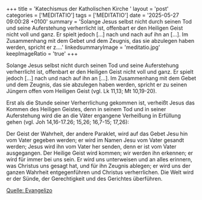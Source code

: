 +++
title = 'Katechismus der Katholischen Kirche '
layout = 'post'
categories = ['MEDITATIO']
tags = ['MEDITATIO']
date = '2025-05-27 09:00:28 +0100'
summary = 'Solange Jesus selbst nicht durch seinen Tod und seine Auferstehung verherrlicht ist, offenbart er den Heiligen Geist nicht voll und ganz. Er spielt jedoch […] nach und nach auf ihn an […]. Im Zusammenhang mit dem Gebet und dem Zeugnis, das sie abzulegen haben werden, spricht er z....'
linkedsummaryImage = 'meditatio.jpg'
keepImageRatio = 'true'
+++
 
Solange Jesus selbst nicht durch seinen Tod und seine Auferstehung verherrlicht ist, offenbart er den Heiligen Geist nicht voll und ganz. Er spielt jedoch […] nach und nach auf ihn an […]. Im Zusammenhang mit dem Gebet und dem Zeugnis, das sie abzulegen haben werden, spricht er zu seinen Jüngern offen vom Heiligen Geist (vgl.<!--more--> Lk 11,13; Mt 10,19-20).
 
Erst als die Stunde seiner Verherrlichung gekommen ist, verheißt Jesus das Kommen des Heiligen Geistes, denn in seinem Tod und in seiner Auferstehung wird die an die Väter ergangene Verheißung in Erfüllung gehen (vgl. Joh 14,16-17.26; 15,26; 16,7-15; 17,26):
 
Der Geist der Wahrheit, der andere Paraklet, wird auf das Gebet Jesu hin vom Vater gegeben werden; er wird im Namen Jesu vom Vater gesandt werden; Jesus wird ihn vom Vater her senden, denn er ist vom Vater ausgegangen. Der Heilige Geist wird kommen; wir werden ihn erkennen; er wird für immer bei uns sein. Er wird uns unterweisen und an alles erinnern, was Christus uns gesagt hat, und für ihn Zeugnis ablegen; er wird uns der ganzen Wahrheit entgegenführen und Christus verherrlichen. Die Welt wird er der Sünde, der Gerechtigkeit und des Gerichtes überführen.
 


[Quelle: Evangelizo](https://evangeliumtagfuertag.org/DE/gospel)
